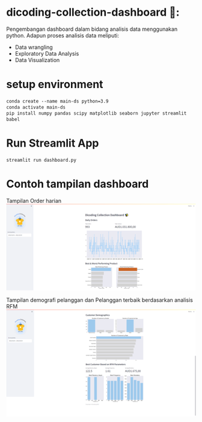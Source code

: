# dicoding-collection-dashboard 🌟:
Pengembangan dashboard dalam bidang analisis data menggunakan python. Adapun proses analisis data meliputi:
- Data wrangling
- Exploratory Data Analysis
- Data Visualization

# setup environment
```
conda create --name main-ds python=3.9
conda activate main-ds
pip install numpy pandas scipy matplotlib seaborn jupyter streamlit babel
```

# Run Streamlit App
```
streamlit run dashboard.py
```

# Contoh tampilan dashboard
Tampilan Order harian  
![tampilan dashboard](images/dashboard-1.png)  

Tampilan demografi pelanggan dan Pelanggan terbaik berdasarkan analisis RFM
![tampilan dashboard](images/dashboard-2.png)
